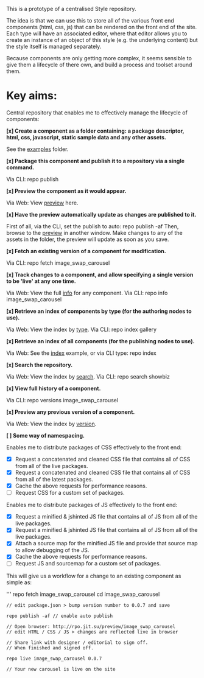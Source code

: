 This is a prototype of a centralised Style repository.

The idea is that we can use this to store all of the various front end components (html, css, js)
that can be rendered on the front end of the site.  Each type will have an associated editor, where
that editor allows you to create an instance of an object of this style (e.g. the underlying content)
but the style itself is managed separately.

Because components are only getting more complex, it seems sensible to give them a lifecycle of there
own, and build a process and toolset around them.

Key aims:
=========

Central repository that enables me to effectively manage the lifecycle of components:

**[x] Create a component as a folder containing: a package descriptor, html, css, javascript, static sample data and any other assets.**

See the [examples] folder.

**[x] Package this component and publish it to a repository via a single command.**

Via CLI:  repo publish

**[x] Preview the component as it would appear.**

Via Web:  View [preview] here.

**[x] Have the preview automatically update as changes are published to it.**

First of all, via the CLI, set the publish to auto:  repo publish -af
Then, browse to the [preview] in another window.
Make changes to any of the assets in the folder, the preview will update as soon as you save.

**[x] Fetch an existing version of a component for modification.**

Via CLI: repo fetch image_swap_carousel

**[x] Track changes to a component, and allow specifying a single version to be 'live' at any one time.**

Via Web: View the full [info] for any component.
Via CLI: repo info image_swap_carousel

**[x] Retrieve an index of components by type (for the authoring nodes to use).**

Via Web: View the index by [type].
Via CLI: repo index gallery

**[x] Retrieve an index of all components (for the publishing nodes to use).**

Via Web: See the [index] example, or via CLI type: repo index

**[x] Search the repository.**

Via Web: View the index by [search].
Via CLI: repo search showbiz

**[x] View full history of a component.**

Via CLI: repo versions image_swap_carousel

**[x] Preview any previous version of a component.**

Via Web: View the index by [version].

**[ ] Some way of namespacing.**

Enables me to distribute packages of CSS effectively to the front end:

 - [x] Request a concatenated and cleaned CSS file that contains all of CSS from all of the live packages.
 - [x] Request a concatenated and cleaned CSS file that contains all of CSS from all of the latest packages.
 - [x] Cache the above requests for performance reasons.
 - [ ] Request CSS for a custom set of packages.

Enables me to distribute packages of JS effectively to the front end:

 - [x] Request a minified & jshinted JS file that contains all of JS from all of the live packages.
 - [x] Request a minified & jshinted JS file that contains all of JS from all of the live packages.
 - [x] Attach a source map for the minified JS file and provide that source map to allow debugging of the JS.
 - [x] Cache the above requests for performance reasons.
 - [ ] Request JS and sourcemap for a custom set of packages.

This will give us a workflow for a change to an existing component as simple as:

'''
	repo fetch image_swap_carousel
	cd image_swap_carousel	
	
	// edit package.json > bump version number to 0.0.7 and save
	
	repo publish -af // enable auto publish

	// Open browser: http://rpo.jit.su/preview/image_swap_carousel
	// edit HTML / CSS / JS > changes are reflected live in browser

	// Share link with designer / editorial to sign off.
	// When finished and signed off.

	repo live image_swap_carousel 0.0.7

	// Your new carousel is live on the site


[examples]: https://github.com/cliftonc/repo/tree/master/examples "Examples"
[index]: http://rpo.jit.su/api/index  "Index API"
[type]: http://rpo.jit.su/api/index/type/gallery  "Type"
[search]: http://rpo.jit.su/api/index/search/colour  "Search"
[info]: http://rpo.jit.su/api/info/image_swap_carousel  "Info"
[preview]: http://rpo.jit.su/preview/image_swap_carousel  "Preview"
[version]: http://rpo.jit.su/preview/image_swap_carousel/0.0.5  "Preview Older Version"
